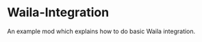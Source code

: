 Waila-Integration
=================

An example mod which explains how to do basic Waila integration. 
